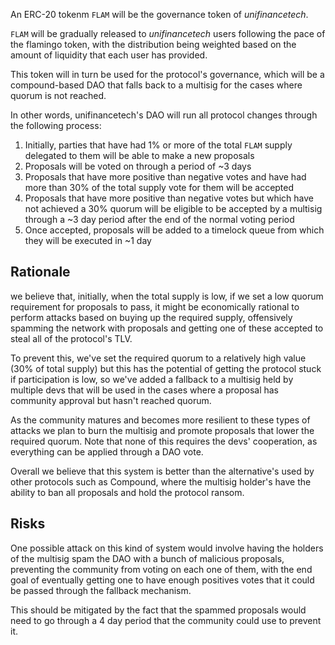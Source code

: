 An ERC-20 tokenm `FLAM` will be the governance token of *unifinancetech*.

`FLAM` will be gradually released to *unifinancetech* users following the pace of the flamingo token, with the distribution being weighted based on the amount of liquidity that each user has provided.

This token will in turn be used for the protocol's governance, which will be a compound-based DAO that falls back to a multisig for the cases where quorum is not reached.

In other words, unifinancetech's DAO will run all protocol changes through the following process:
1. Initially, parties that have had 1% or more of the total `FLAM` supply delegated to them will be able to make a new proposals
2. Proposals will be voted on through a period of ~3 days
3. Proposals that have more positive than negative votes and have had more than 30% of the total supply vote for them will be accepted
4. Proposals that have more positive than negative votes but which have not achieved a 30% quorum will be eligible to be accepted by a multisig through a ~3 day period after the end of the normal voting period
5. Once accepted, proposals will be added to a timelock queue from which they will be executed in ~1 day

## Rationale
we believe that, initially, when the total supply is low, if we set a low quorum requirement for proposals to pass, it might be economically rational to perform attacks based on buying up the required supply, offensively spamming the network with proposals and getting one of these accepted to steal all of the protocol's TLV.

To prevent this, we've set the required quorum to a relatively high value (30% of total supply) but this has the potential of getting the protocol stuck if participation is low, so we've added a fallback to a multisig held by multiple devs that will be used in the cases where a proposal has community approval but hasn't reached quorum.

As the community matures and becomes more resilient to these types of attacks we plan to burn the multisig and promote proposals that lower the required quorum. Note that none of this requires the devs' cooperation, as everything can be applied through a DAO vote.

Overall we believe that this system is better than the alternative's used by other protocols such as Compound, where the multisig holder's have the ability to ban all proposals and hold the protocol ransom.

## Risks

One possible attack on this kind of system would involve having the holders of the multisig spam the DAO with a bunch of malicious proposals, preventing the community from voting on each one of them, with the end goal of eventually getting one to have enough positives votes that it could be passed through the fallback mechanism.

This should be mitigated by the fact that the spammed proposals would need to go through a 4 day period that the community could use to prevent it.
